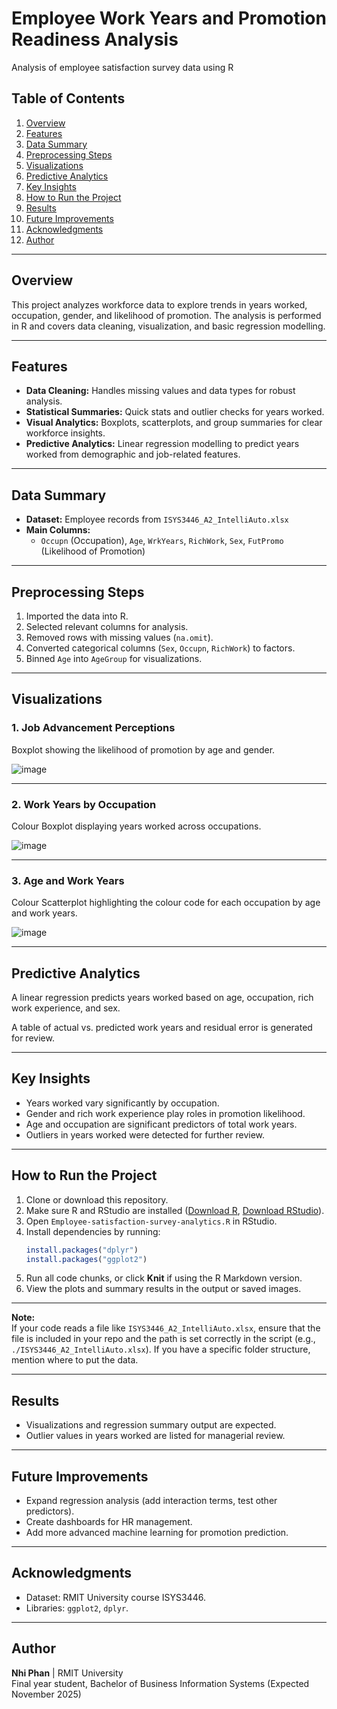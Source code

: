 # Employee Work Years and Promotion Readiness Analysis
Analysis of employee satisfaction survey data using R

## Table of Contents
1. [Overview](#overview)
2. [Features](#features)
3. [Data Summary](#data-summary)
4. [Preprocessing Steps](#preprocessing-steps)
5. [Visualizations](#visualizations)
6. [Predictive Analytics](#predictive-analytics)
7. [Key Insights](#key-insights)
8. [How to Run the Project](#how-to-run-the-project)
9. [Results](#results)
10. [Future Improvements](#future-improvements)
11. [Acknowledgments](#acknowledgments)
12. [Author](#author)

---

## Overview
This project analyzes workforce data to explore trends in years worked, occupation, gender, and likelihood of promotion. The analysis is performed in R and covers data cleaning, visualization, and basic regression modelling.

---

## Features
- **Data Cleaning:** Handles missing values and data types for robust analysis.
- **Statistical Summaries:** Quick stats and outlier checks for years worked.
- **Visual Analytics:** Boxplots, scatterplots, and group summaries for clear workforce insights.
- **Predictive Analytics:** Linear regression modelling to predict years worked from demographic and job-related features.

---

## Data Summary
- **Dataset:** Employee records from `ISYS3446_A2_IntelliAuto.xlsx`
- **Main Columns:**
    - `Occupn` (Occupation), `Age`, `WrkYears`, `RichWork`, `Sex`, `FutPromo` (Likelihood of Promotion)

---

## Preprocessing Steps
1. Imported the data into R.
2. Selected relevant columns for analysis.
3. Removed rows with missing values (`na.omit`).
4. Converted categorical columns (`Sex`, `Occupn`, `RichWork`) to factors.
5. Binned `Age` into `AgeGroup` for visualizations.

---

## Visualizations

### 1. Job Advancement Perceptions
Boxplot showing the likelihood of promotion by age and gender.

![image](https://github.com/user-attachments/assets/2e95b525-32a3-4d31-a50e-24aa1213b55f)

---

### 2. Work Years by Occupation
Colour Boxplot displaying years worked across occupations.

![image](https://github.com/user-attachments/assets/81d56b2e-0091-44cc-809b-19ba42970c3f)

---

### 3. Age and Work Years
Colour Scatterplot highlighting the colour code for each occupation by age and work years.

![image](https://github.com/user-attachments/assets/8da437ad-a07b-4802-a424-6a4485dc9925)

---

## Predictive Analytics

A linear regression predicts years worked based on age, occupation, rich work experience, and sex.

A table of actual vs. predicted work years and residual error is generated for review.

---

## Key Insights
- Years worked vary significantly by occupation.
- Gender and rich work experience play roles in promotion likelihood.
- Age and occupation are significant predictors of total work years.
- Outliers in years worked were detected for further review.

---

## How to Run the Project

1. Clone or download this repository.
2. Make sure R and RStudio are installed ([Download R](https://cran.r-project.org/), [Download RStudio](https://posit.co/download/rstudio-desktop/)).
3. Open `Employee-satisfaction-survey-analytics.R` in RStudio.
4. Install dependencies by running:
    ```r
    install.packages("dplyr")
    install.packages("ggplot2")
    ```
5. Run all code chunks, or click **Knit** if using the R Markdown version.
6. View the plots and summary results in the output or saved images.

---

**Note:**  
If your code reads a file like `ISYS3446_A2_IntelliAuto.xlsx`, ensure that the file is included in your repo and the path is set correctly in the script (e.g., `./ISYS3446_A2_IntelliAuto.xlsx`).
If you have a specific folder structure, mention where to put the data.

---

## Results
- Visualizations and regression summary output are expected.
- Outlier values in years worked are listed for managerial review.

---

## Future Improvements
- Expand regression analysis (add interaction terms, test other predictors).
- Create dashboards for HR management.
- Add more advanced machine learning for promotion prediction.

---

## Acknowledgments
- Dataset: RMIT University course ISYS3446.
- Libraries: `ggplot2`, `dplyr`.

---

## Author

**Nhi Phan** | RMIT University  
Final year student, Bachelor of Business Information Systems (Expected November 2025)
